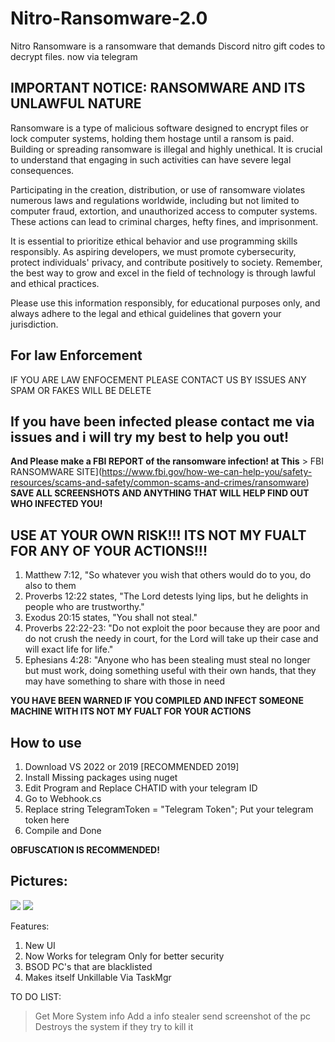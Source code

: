# Nitro-Ransomware-2.0
Nitro Ransomware is a ransomware that demands Discord nitro gift codes to decrypt files. now via telegram

## IMPORTANT NOTICE: RANSOMWARE AND ITS UNLAWFUL NATURE
Ransomware is a type of malicious software designed to encrypt files or lock computer systems, holding them hostage until a ransom is paid. Building or spreading ransomware is illegal and highly unethical. It is crucial to understand that engaging in such activities can have severe legal consequences.

Participating in the creation, distribution, or use of ransomware violates numerous laws and regulations worldwide, including but not limited to computer fraud, extortion, and unauthorized access to computer systems. These actions can lead to criminal charges, hefty fines, and imprisonment.

It is essential to prioritize ethical behavior and use programming skills responsibly. As aspiring developers, we must promote cybersecurity, protect individuals' privacy, and contribute positively to society. Remember, the best way to grow and excel in the field of technology is through lawful and ethical practices.

Please use this information responsibly, for educational purposes only, and always adhere to the legal and ethical guidelines that govern your jurisdiction.

## For law Enforcement
IF YOU ARE LAW ENFOCEMENT PLEASE CONTACT US BY ISSUES ANY SPAM OR FAKES WILL BE DELETE

## If you have been infected please contact me via issues and i will try my best to help you out!
**And Please make a FBI REPORT of the ransomware infection! at This** > FBI RANSOMWARE SITE](https://www.fbi.gov/how-we-can-help-you/safety-resources/scams-and-safety/common-scams-and-crimes/ransomware)
**SAVE ALL SCREENSHOTS AND ANYTHING THAT WILL HELP FIND OUT WHO INFECTED YOU!**

## USE AT YOUR OWN RISK!!! ITS NOT MY FUALT FOR ANY OF YOUR ACTIONS!!!
1. Matthew 7:12, "So whatever you wish that others would do to you, do also to them
2. Proverbs 12:22 states, "The Lord detests lying lips, but he delights in people who are trustworthy."
3. Exodus 20:15 states, "You shall not steal."
4. Proverbs 22:22-23: "Do not exploit the poor because they are poor and do not crush the needy in court, for the Lord will take up their case and will exact life for life."
5. Ephesians 4:28: "Anyone who has been stealing must steal no longer but must work, doing something useful with their own hands, that they may have something to share with those in need
   
**YOU HAVE BEEN WARNED IF YOU COMPILED AND INFECT SOMEONE MACHINE WITH ITS NOT MY FUALT FOR YOUR ACTIONS** 

## How to use
1. Download VS 2022 or 2019 [RECOMMENDED 2019]
2. Install Missing packages using nuget
3. Edit Program and Replace CHATID with your telegram ID
4. Go to Webhook.cs
5. Replace string TelegramToken = "Telegram Token"; Put your telegram token here
6. Compile and Done
   
**OBFUSCATION IS RECOMMENDED!**

## Pictures:
![](https://files.catbox.moe/tv76c4.png)
![](https://files.catbox.moe/h36ocb.png)

Features:
1. New UI
2. Now Works for telegram Only for better security
3. BSOD PC's that are blacklisted
4. Makes itself Unkillable Via TaskMgr
   
TO DO LIST:
> Get More System info
> Add a info stealer
> send screenshot of the pc
> Destroys the system if they try to kill it
